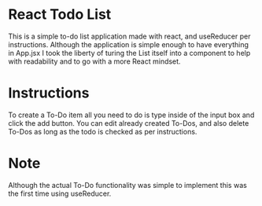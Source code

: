 # React Todo List

This is a simple to-do list application made with react, and useReducer per instructions. Although the application is simple enough to have everything in App.jsx I took the liberty of turing the List itself into a component to help with readability and to go with a more React mindset.

# Instructions

To create a To-Do item all you need to do is type inside of the input box and click the add button. You can edit already created To-Dos, and also delete To-Dos as long as the todo is checked as per instructions.

# Note

Although the actual To-Do functionality was simple to implement this was the first time using useReducer.
